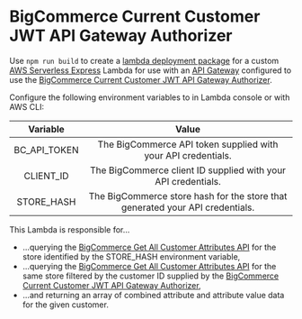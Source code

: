 # BigCommerce Current Customer JWT API Gateway Authorizer

Use `npm run build` to create a [lambda deployment package](https://docs.aws.amazon.com/lambda/latest/dg/nodejs-package.html) for a custom [AWS Serverless Express](https://github.com/awslabs/aws-serverless-express) Lambda for use with an [API Gateway](https://docs.aws.amazon.com/apigateway/latest/developerguide/welcome.html) configured to use the [BigCommerce Current Customer JWT API Gateway Authorizer](https://github.com/hatertron3000/bigcommerce-current-customer-jwt-api-gateway-authorizer).

Configure the following environment variables to in Lambda console or with AWS CLI:

|   Variable   |                                     Value                                     |
|:------------:|:-----------------------------------------------------------------------------:|
| BC_API_TOKEN | The BigCommerce API token supplied with your API credentials.                 |
| CLIENT_ID    | The BigCommerce client ID supplied with your API credentials.                 |
| STORE_HASH   | The BigCommerce store hash for the store that generated your API credentials. |

This Lambda is responsible for...
* ...querying the [BigCommerce Get All Customer Attributes API](https://developer.bigcommerce.com/api-reference/store-management/customers-v3/customer-attributes/customersattributesget) for the store identified by the STORE_HASH environment variable,
* ...querying the [BigCommerce Get All Customer Attributes API](https://developer.bigcommerce.com/api-reference/store-management/customers-v3/customer-attribute-values/customersattributevaluesget) for the same store filtered by the customer ID supplied by the [BigCommerce Current Customer JWT API Gateway Authorizer](https://github.com/hatertron3000/bigcommerce-current-customer-jwt-api-gateway-authorizer),
* ...and returning an array of combined attribute and attribute value data for the given customer.